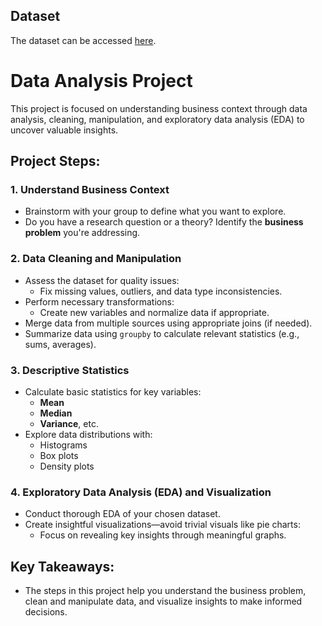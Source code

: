 ## Dataset
The dataset can be accessed [here](https://drive.google.com/file/d/1n7Y3Dloj8nj9tal5JRBzQhcqzxTGjNfW/view?usp=sharing).

# Data Analysis Project

This project is focused on understanding business context through data analysis, cleaning, manipulation, and exploratory data analysis (EDA) to uncover valuable insights.

## Project Steps:

### 1. Understand Business Context
- Brainstorm with your group to define what you want to explore.
- Do you have a research question or a theory? Identify the **business problem** you're addressing.

### 2. Data Cleaning and Manipulation
- Assess the dataset for quality issues:
  - Fix missing values, outliers, and data type inconsistencies.
- Perform necessary transformations:
  - Create new variables and normalize data if appropriate.
- Merge data from multiple sources using appropriate joins (if needed).
- Summarize data using `groupby` to calculate relevant statistics (e.g., sums, averages).

### 3. Descriptive Statistics
- Calculate basic statistics for key variables:
  - **Mean**
  - **Median**
  - **Variance**, etc.
- Explore data distributions with:
  - Histograms
  - Box plots
  - Density plots

### 4. Exploratory Data Analysis (EDA) and Visualization
- Conduct thorough EDA of your chosen dataset.
- Create insightful visualizations—avoid trivial visuals like pie charts:
  - Focus on revealing key insights through meaningful graphs.

## Key Takeaways:
- The steps in this project help you understand the business problem, clean and manipulate data, and visualize insights to make informed decisions.
